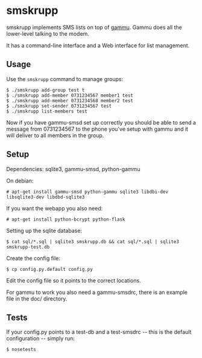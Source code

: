 # smskrupp

smskrupp implements SMS lists on top of [gammu](https://github.com/gammu/gammu). Gammu does all the lower-level talking to the modem.

It has a command-line interface and a Web interface for list management.

## Usage

Use the `smskrupp` command to manage groups:

    $ ./smskrupp add-group test t
    $ ./smskrupp add-member 0731234567 member1 test
    $ ./smskrupp add-member 0731234568 member2 test
    $ ./smskrupp set-sender 0731234567 test
    $ ./smskrupp list-members test

Now if you have gammu-smsd set up correctly you should be able to send a message from 0731234567 to the phone you've setup with gammu and it will deliver to all members in the group.

## Setup

Dependencies: sqlite3, gammu-smsd, python-gammu

On debian:

    # apt-get install gammu-smsd python-gammu sqlite3 libdbi-dev libsqlite3-dev libdbd-sqlite3

If you want the webapp you also need:

    # apt-get install python-bcrypt python-flask

Setting up the sqlite database:

    $ cat sql/*.sql | sqlite3 smskrupp.db && cat sql/*.sql | sqlite3 smskrupp-test.db

Create the config file:
    
    $ cp config.py.default config.py

Edit the config file so it points to the correct locations.

For gammu to work you also need a gammu-smsdrc, there is an example file in the doc/ directory.

## Tests

If your config.py points to a test-db and a test-smsdrc -- this is the default configuration -- simply run:

    $ nosetests
